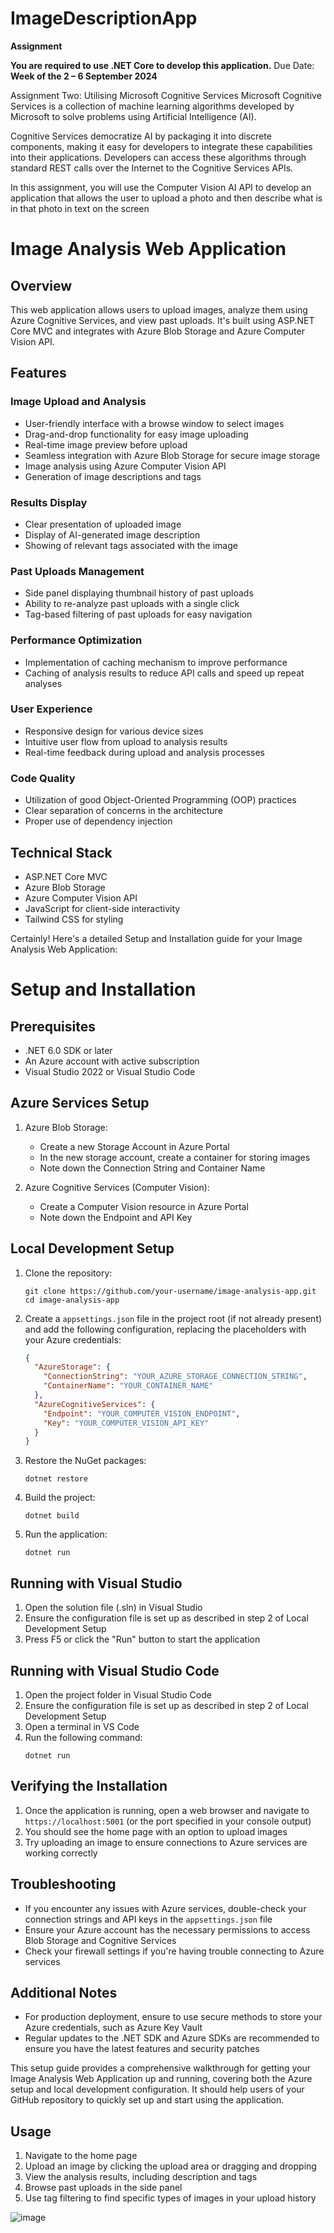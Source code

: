 # ImageDescriptionApp

**Assignment**

**You are required to use .NET Core to develop this application.**
Due Date: **Week of the 2 – 6 September 2024**

Assignment Two: Utilising Microsoft Cognitive Services
Microsoft Cognitive Services is a collection of machine learning 
algorithms developed by Microsoft to solve problems using Artificial 
Intelligence (AI).

Cognitive Services democratize AI by packaging it into discrete 
components, making it easy for developers to integrate these 
capabilities into their applications. Developers can access these 
algorithms through standard REST calls over the Internet to the 
Cognitive Services APIs.

In this assignment, you will use the Computer Vision AI API to develop 
an application that allows the user to upload a photo and then describe 
what is in that photo in text on the screen


# Image Analysis Web Application

## Overview
This web application allows users to upload images, analyze them using Azure Cognitive Services, and view past uploads. It's built using ASP.NET Core MVC and integrates with Azure Blob Storage and Azure Computer Vision API.

## Features

### Image Upload and Analysis
- User-friendly interface with a browse window to select images
- Drag-and-drop functionality for easy image uploading
- Real-time image preview before upload
- Seamless integration with Azure Blob Storage for secure image storage
- Image analysis using Azure Computer Vision API
- Generation of image descriptions and tags

### Results Display
- Clear presentation of uploaded image
- Display of AI-generated image description
- Showing of relevant tags associated with the image

### Past Uploads Management
- Side panel displaying thumbnail history of past uploads
- Ability to re-analyze past uploads with a single click
- Tag-based filtering of past uploads for easy navigation

### Performance Optimization
- Implementation of caching mechanism to improve performance
- Caching of analysis results to reduce API calls and speed up repeat analyses

### User Experience
- Responsive design for various device sizes
- Intuitive user flow from upload to analysis results
- Real-time feedback during upload and analysis processes

### Code Quality
- Utilization of good Object-Oriented Programming (OOP) practices
- Clear separation of concerns in the architecture
- Proper use of dependency injection

## Technical Stack
- ASP.NET Core MVC
- Azure Blob Storage
- Azure Computer Vision API
- JavaScript for client-side interactivity
- Tailwind CSS for styling

Certainly! Here's a detailed Setup and Installation guide for your Image Analysis Web Application:

# Setup and Installation

## Prerequisites
- .NET 6.0 SDK or later
- An Azure account with active subscription
- Visual Studio 2022 or Visual Studio Code

## Azure Services Setup

1. Azure Blob Storage:
   - Create a new Storage Account in Azure Portal
   - In the new storage account, create a container for storing images
   - Note down the Connection String and Container Name

2. Azure Cognitive Services (Computer Vision):
   - Create a Computer Vision resource in Azure Portal
   - Note down the Endpoint and API Key

## Local Development Setup

1. Clone the repository:
   ```
   git clone https://github.com/your-username/image-analysis-app.git
   cd image-analysis-app
   ```

2. Create a `appsettings.json` file in the project root (if not already present) and add the following configuration, replacing the placeholders with your Azure credentials:
   ```json
   {
     "AzureStorage": {
       "ConnectionString": "YOUR_AZURE_STORAGE_CONNECTION_STRING",
       "ContainerName": "YOUR_CONTAINER_NAME"
     },
     "AzureCognitiveServices": {
       "Endpoint": "YOUR_COMPUTER_VISION_ENDPOINT",
       "Key": "YOUR_COMPUTER_VISION_API_KEY"
     }
   }
   ```

3. Restore the NuGet packages:
   ```
   dotnet restore
   ```

4. Build the project:
   ```
   dotnet build
   ```

5. Run the application:
   ```
   dotnet run
   ```

## Running with Visual Studio

1. Open the solution file (.sln) in Visual Studio
2. Ensure the configuration file is set up as described in step 2 of Local Development Setup
3. Press F5 or click the "Run" button to start the application

## Running with Visual Studio Code

1. Open the project folder in Visual Studio Code
2. Ensure the configuration file is set up as described in step 2 of Local Development Setup
3. Open a terminal in VS Code
4. Run the following command:
   ```
   dotnet run
   ```

## Verifying the Installation

1. Once the application is running, open a web browser and navigate to `https://localhost:5001` (or the port specified in your console output)
2. You should see the home page with an option to upload images
3. Try uploading an image to ensure connections to Azure services are working correctly

## Troubleshooting

- If you encounter any issues with Azure services, double-check your connection strings and API keys in the `appsettings.json` file
- Ensure your Azure account has the necessary permissions to access Blob Storage and Cognitive Services
- Check your firewall settings if you're having trouble connecting to Azure services

## Additional Notes

- For production deployment, ensure to use secure methods to store your Azure credentials, such as Azure Key Vault
- Regular updates to the .NET SDK and Azure SDKs are recommended to ensure you have the latest features and security patches

This setup guide provides a comprehensive walkthrough for getting your Image Analysis Web Application up and running, covering both the Azure setup and local development configuration. It should help users of your GitHub repository to quickly set up and start using the application.

## Usage
1. Navigate to the home page
2. Upload an image by clicking the upload area or dragging and dropping
3. View the analysis results, including description and tags
4. Browse past uploads in the side panel
5. Use tag filtering to find specific types of images in your upload history




![image](https://github.com/user-attachments/assets/54593f60-fe92-4048-bf7c-2081421bbe1b)
